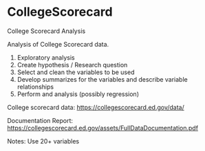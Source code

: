 # CollegeScorecard

College Scorecard Analysis

Analysis of College Scorecard data.

1. Exploratory analysis
2. Create hypothesis / Research question
3. Select and clean the variables to be used
4. Develop summarizes for the variables and describe variable relationships
5. Perform and analysis (possibly regression)

College scorecard data: https://collegescorecard.ed.gov/data/

Documentation Report: https://collegescorecard.ed.gov/assets/FullDataDocumentation.pdf

Notes: Use 20+ variables


